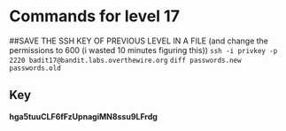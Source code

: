 # Commands for level 17
##SAVE THE SSH KEY OF PREVIOUS LEVEL IN  A FILE (and change the permissions to 600 (i wasted 10 minutes figuring this))
```ssh -i privkey -p 2220 badit17@bandit.labs.overthewire.org```
```diff passwords.new passwords.old```
## Key
**hga5tuuCLF6fFzUpnagiMN8ssu9LFrdg**
